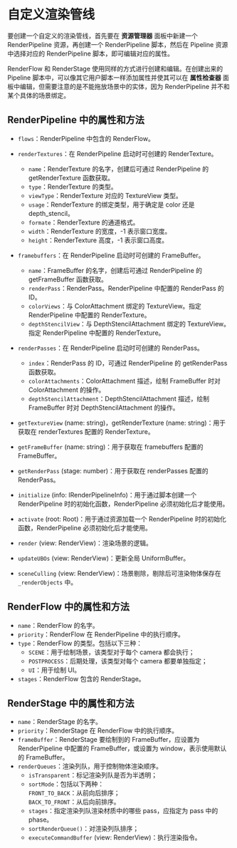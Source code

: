 # 自定义渲染管线

要创建一个自定义的渲染管线，首先要在 **资源管理器** 面板中新建一个 RenderPipeline 资源，再创建一个 RenderPipeline 脚本，然后在 Pipeline 资源中选择对应的 RenderPipeline 脚本，即可编辑对应的属性。

RenderFlow 和 RenderStage 使用同样的方式进行创建和编辑。在创建出来的 Pipeline 脚本中，可以像其它用户脚本一样添加属性并使其可以在 **属性检查器** 面板中编辑，但需要注意的是不能拖放场景中的实体，因为 RenderPipeline 并不和某个具体的场景绑定。

## RenderPipeline 中的属性和方法

- `flows`：RenderPipeline 中包含的 RenderFlow。

- `renderTextures`：在 RenderPipeline 启动时可创建的 RenderTexture。

    - `name`：RenderTexture 的名字，创建后可通过 RenderPipeline 的 getRenderTexture 函数获取。
    - `type`：RenderTexture 的类型。
    - `viewType`：RenderTexture 对应的 TextureView 类型。
    - `usage`：RenderTexture 的绑定类型，用于确定是 color 还是 depth_stencil。
    - `formate`：RenderTexture 的通道格式。
    - `width`：RenderTexture 的宽度，-1 表示窗口宽度。
    - `height`：RenderTexture 高度，-1 表示窗口高度。

- `framebuffers`：在 RenderPipeline 启动时可创建的 FrameBuffer。

    - `name`：FrameBuffer 的名字，创建后可通过 RenderPipeline 的 getFrameBuffer 函数获取。
    - `renderPass`：RenderPass。RenderPipeline 中配置的 RenderPass 的 ID。
    - `colorViews`：与 ColorAttachment 绑定的 TextureView。指定 RenderPipeline 中配置的 RenderTexture。
    - `depthStencilView`：与 DepthStencilAttachment 绑定的 TextureView。指定 RenderPipeline 中配置的 RenderTexture。
- `renderPasses`：在 RenderPipeline 启动时可创建的 RenderPass。
    - `index`：RenderPass 的 ID，可通过 RenderPipeline 的 getRenderPass 函数获取。
    - `colorAttachments`：ColorAttachment 描述，绘制 FrameBuffer 时对 ColorAttachment 的操作。
    - `depthStencilAttachment`：DepthStencilAttachment 描述，绘制 FrameBuffer 时对 DepthStencilAttachment 的操作。

- `getTextureView` (name: string)，getRenderTexture (name: string)：用于获取在 renderTextures 配置的 RenderTexture。
- `getFrameBuffer` (name: string)：用于获取在 framebuffers 配置的 FrameBuffer。
- `getRenderPass` (stage: number)：用于获取在 renderPasses 配置的 RenderPass。
- `initialize` (info: IRenderPipelineInfo)：用于通过脚本创建一个 RenderPipeline 时的初始化函数，RenderPipeline 必须初始化后才能使用。
- `activate` (root: Root)：用于通过资源加载一个 RenderPipeline 时的初始化函数，RenderPipeline 必须初始化后才能使用。
- `render` (view: RenderView)：渲染场景的逻辑。
- `updateUBOs` (view: RenderView)：更新全局 UniformBuffer。
- `sceneCulling` (view: RenderView)：场景剔除，剔除后可渲染物体保存在 `_renderObjects` 中。

## RenderFlow 中的属性和方法

- `name`：RenderFlow 的名字。
- `priority`：RenderFlow 在 RenderPipeline 中的执行顺序。
- `type`：RenderFlow 的类型。包括以下三种：
    - `SCENE`：用于绘制场景，该类型对于每个 camera 都会执行；
    - `POSTPROCESS`：后期处理，该类型对每个 camera 都要单独指定；
    - `UI`：用于绘制 UI。
- `stages`：RenderFlow 包含的 RenderStage。

## RenderStage 中的属性和方法

- `name`：RenderStage 的名字。
- `priority`：RenderStage 在 RenderFlow 中的执行顺序。
- `frameBuffer`：RenderStage 要绘制到的 FrameBuffer，应设置为 RenderPipeline 中配置的 FrameBuffer，或设置为 window，表示使用默认的 FrameBuffer。
- `renderQueues`：渲染列队，用于控制物体渲染顺序。
    - `isTransparent`：标记渲染列队是否为半透明；
    - `sortMode`：包括以下两种：<br>`FRONT_TO_BACK`：从前向后排序；<br>`BACK_TO_FRONT`：从后向前排序。
    - `stages`：指定渲染列队渲染材质中的哪些 pass，应指定为 pass 中的 phase。
    - `sortRenderQueue()`：对渲染列队排序；
    - `executeCommandBuffer` (view: RenderView)：执行渲染指令。
